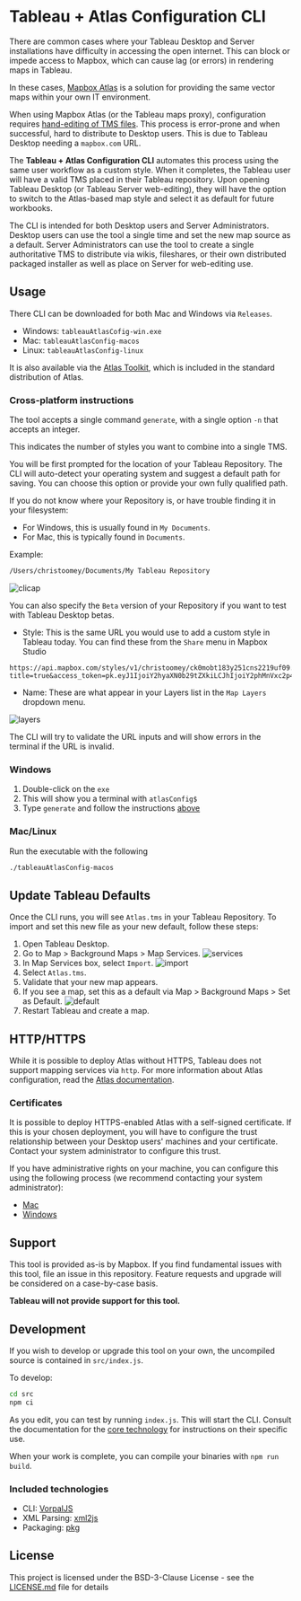 # Tableau + Atlas Configuration CLI

There are common cases where your Tableau Desktop and Server installations have difficulty in accessing the open internet. This can block or impede access to Mapbox, which can cause lag (or errors) in rendering maps in Tableau.

In these cases, [Mapbox Atlas](https://www.mapbox.com/atlas/) is a solution for providing the same vector maps within your own IT environment.

When using Mapbox Atlas (or the Tableau maps proxy), configuration requires [hand-editing of TMS files](https://community.tableau.com/docs/DOC-10159). This process is error-prone and when successful, hard to distribute to Desktop users. This is due to Tableau Desktop needing a `mapbox.com` URL.

The **Tableau + Atlas Configuration CLI** automates this process using the same user workflow as a custom style. When it completes, the Tableau user will have a valid TMS placed in their Tableau repository. Upon opening Tableau Desktop (or Tableau Server web-editing), they will have the option to switch to the Atlas-based map style and select it as default for future workbooks.

The CLI is intended for both Desktop users and Server Administrators. Desktop users can use the tool a single time and set the new map source as a default. Server Administrators can use the tool to create a single authoritative TMS to distribute via wikis, fileshares, or their own distributed packaged installer as well as place on Server for web-editing use.

## Usage

There CLI can be downloaded for both Mac and Windows via `Releases`.

- Windows: `tableauAtlasCofig-win.exe`
- Mac: `tableauAtlasConfig-macos`
- Linux: `tableauAtlasConfig-linux`

It is also available via the [Atlas Toolkit](https://blog.mapbox.com/no-code-data-visualization-and-analysis-on-closed-networks-ec4bb8c913ff), which is included in the standard distribution of Atlas.

### Cross-platform instructions

The tool accepts a single command `generate`, with a single option `-n` that accepts an integer.

This indicates the number of styles you want to combine into a single TMS.

You will be first prompted for the location of your Tableau Repository. The CLI will auto-detect your operating system and suggest a default path for saving. You can choose this option or provide your own fully qualified path.

If you do not know where your Repository is, or have trouble finding it in your filesystem:

- For Windows, this is usually found in `My Documents`.
- For Mac, this is typically found in `Documents`.

Example:

```bash
/Users/christoomey/Documents/My Tableau Repository
```

![clicap](assets/clicap.png)

You can also specify the `Beta` version of your Repository if you want to test with Tableau Desktop betas.

- Style: This is the same URL you would use to add a custom style in Tableau today. You can find these from the `Share` menu in Mapbox Studio

```url
https://api.mapbox.com/styles/v1/christoomey/ck0mobt183y251cns2219uf09.html?title=true&access_token=pk.eyJ1IjoiY2hyaXN0b29tZXkiLCJhIjoiY2phMnVxc2p4M2NmbTM0cGM4aXpscGtmZyJ9.Pap5yG2c5LwCWAXuQwq7pg#9/37.78/-122.4241
```

- Name: These are what appear in your Layers list in the `Map Layers` dropdown menu.

![layers](assets/Layers.png)

The CLI will try to validate the URL inputs and will show errors in the terminal if the URL is invalid.
  
### Windows

1. Double-click on the `exe`
2. This will show you a terminal with `atlasConfig$`
3. Type `generate` and follow the instructions [above](#cross-platform)

### Mac/Linux

Run the executable with the following

```bash
./tableauAtlasConfig-macos
```

## Update Tableau Defaults

Once the CLI runs, you will see `Atlas.tms` in your Tableau Repository. To import and set this new file as your new default, follow these steps:

1. Open Tableau Desktop.
2. Go to Map > Background Maps > Map Services.
![services](assets/mapDropdown.png)
3. In Map Services box, select `Import`.
![import](assets/Import.png)
4. Select `Atlas.tms`.
5. Validate that your new map appears.
6. If you see a map, set this as a default via Map > Background Maps > Set as Default.
![default](assets/Default.png)
7. Restart Tableau and create a map.

## HTTP/HTTPS

While it is possible to deploy Atlas without HTTPS, Tableau does not support mapping services via `http`. For more information about Atlas configuration, read the [Atlas documentation](https://docs.mapbox.com/atlas/overview/).

### Certificates

It is possible to deploy HTTPS-enabled Atlas with a self-signed certificate. If this is your chosen deployment, you will have to configure the trust relationship between your Desktop users' machines and your certificate. Contact your system administrator to configure this trust.

If you have administrative rights on your machine, you can configure this using the following process (we recommend contacting your system administrator):

- [Mac](https://tosbourn.com/getting-os-x-to-trust-self-signed-ssl-certificates/)
- [Windows](https://docs.microsoft.com/en-us/dotnet/framework/wcf/feature-details/working-with-certificates)

## Support

This tool is provided as-is by Mapbox. If you find fundamental issues with this tool, file an issue in this repository. Feature requests and upgrade will be considered on a case-by-case basis.

**Tableau will not provide support for this tool.**

## Development

If you wish to develop or upgrade this tool on your own, the uncompiled source is contained in `src/index.js`.

To develop:

```bash
cd src
npm ci
```

As you edit, you can test by running `index.js`. This will start the CLI. Consult the documentation for the [core technology](#included-technologies) for instructions on their specific use.

When your work is complete, you can compile your binaries with `npm run build`.

### Included technologies

- CLI: [VorpalJS](https://github.com/dthree/vorpal)
- XML Parsing: [xml2js](https://github.com/Leonidas-from-XIV/node-xml2js)
- Packaging: [pkg](https://github.com/zeit/pkg)

## License

This project is licensed under the BSD-3-Clause License - see the [LICENSE.md](./LICENSE) file for details

